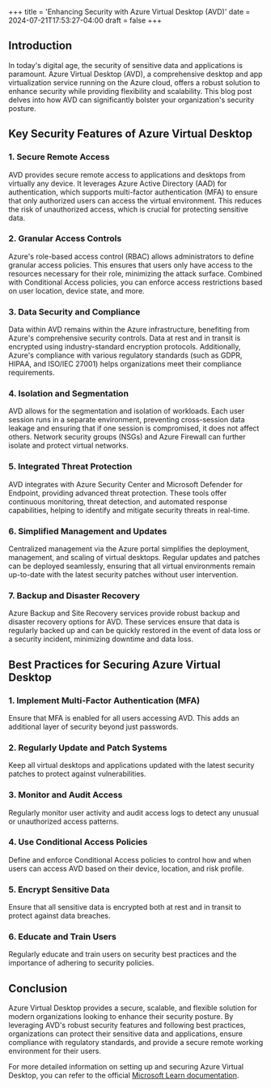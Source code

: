+++
title = 'Enhancing Security with Azure Virtual Desktop (AVD)'
date = 2024-07-21T17:53:27-04:00
draft = false
+++

## Introduction

In today's digital age, the security of sensitive data and applications is paramount. Azure Virtual Desktop (AVD), a comprehensive desktop and app virtualization service running on the Azure cloud, offers a robust solution to enhance security while providing flexibility and scalability. This blog post delves into how AVD can significantly bolster your organization's security posture.

## Key Security Features of Azure Virtual Desktop

### 1. Secure Remote Access
AVD provides secure remote access to applications and desktops from virtually any device. It leverages Azure Active Directory (AAD) for authentication, which supports multi-factor authentication (MFA) to ensure that only authorized users can access the virtual environment. This reduces the risk of unauthorized access, which is crucial for protecting sensitive data.

### 2. Granular Access Controls
Azure's role-based access control (RBAC) allows administrators to define granular access policies. This ensures that users only have access to the resources necessary for their role, minimizing the attack surface. Combined with Conditional Access policies, you can enforce access restrictions based on user location, device state, and more.

### 3. Data Security and Compliance
Data within AVD remains within the Azure infrastructure, benefiting from Azure's comprehensive security controls. Data at rest and in transit is encrypted using industry-standard encryption protocols. Additionally, Azure's compliance with various regulatory standards (such as GDPR, HIPAA, and ISO/IEC 27001) helps organizations meet their compliance requirements.

### 4. Isolation and Segmentation
AVD allows for the segmentation and isolation of workloads. Each user session runs in a separate environment, preventing cross-session data leakage and ensuring that if one session is compromised, it does not affect others. Network security groups (NSGs) and Azure Firewall can further isolate and protect virtual networks.

### 5. Integrated Threat Protection
AVD integrates with Azure Security Center and Microsoft Defender for Endpoint, providing advanced threat protection. These tools offer continuous monitoring, threat detection, and automated response capabilities, helping to identify and mitigate security threats in real-time.

### 6. Simplified Management and Updates
Centralized management via the Azure portal simplifies the deployment, management, and scaling of virtual desktops. Regular updates and patches can be deployed seamlessly, ensuring that all virtual environments remain up-to-date with the latest security patches without user intervention.

### 7. Backup and Disaster Recovery
Azure Backup and Site Recovery services provide robust backup and disaster recovery options for AVD. These services ensure that data is regularly backed up and can be quickly restored in the event of data loss or a security incident, minimizing downtime and data loss.

## Best Practices for Securing Azure Virtual Desktop
### 1. Implement Multi-Factor Authentication (MFA)
Ensure that MFA is enabled for all users accessing AVD. This adds an additional layer of security beyond just passwords.

### 2. Regularly Update and Patch Systems
Keep all virtual desktops and applications updated with the latest security patches to protect against vulnerabilities.

### 3. Monitor and Audit Access
Regularly monitor user activity and audit access logs to detect any unusual or unauthorized access patterns.

### 4. Use Conditional Access Policies
Define and enforce Conditional Access policies to control how and when users can access AVD based on their device, location, and risk profile.

### 5. Encrypt Sensitive Data
Ensure that all sensitive data is encrypted both at rest and in transit to protect against data breaches.

### 6. Educate and Train Users
Regularly educate and train users on security best practices and the importance of adhering to security policies.

## Conclusion
Azure Virtual Desktop provides a secure, scalable, and flexible solution for modern organizations looking to enhance their security posture. By leveraging AVD's robust security features and following best practices, organizations can protect their sensitive data and applications, ensure compliance with regulatory standards, and provide a secure remote working environment for their users.

For more detailed information on setting up and securing Azure Virtual Desktop, you can refer to the official [Microsoft Learn documentation](https://learn.microsoft.com/en-us/azure/virtual-desktop/).